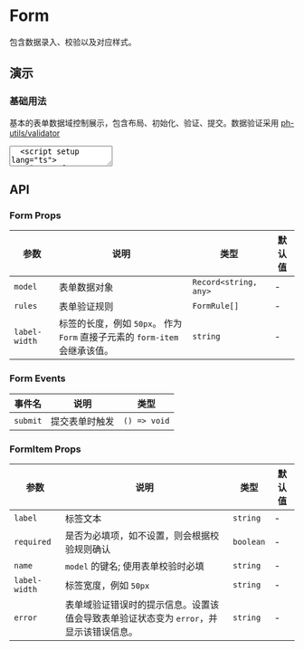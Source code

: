 # Form

包含数据录入、校验以及对应样式。

## 演示

<script setup lang="ts">
  import { reactive, watch, ref } from 'vue'
  import { FormItem, Input, Form, Button, useFormReset } from '../../src'

  const { formFields, resetFields } = useFormReset({
    username: '',
    password: ''
  })

  const rules = [
    {
      key: 'username',
      rules: ['required'],
      message: '用户名不能为空'
    },
    {
      key: 'password',
      rules: [/^(?=.*[0-9])(?=.*[a-zA-Z])([a-zA-Z0-9]{6,15})$/],
      message: '密码为6~15位字母+数字'
    }
  ]

  function handleReset() {
    resetFields()
  }
</script>

### 基础用法

基本的表单数据域控制展示，包含布局、初始化、验证、提交。数据验证采用 [ph-utils/validator](https://gitee.com/towardly/ph/wikis/utils/validator)

<ClientOnly>
  <CodePreview>
  <textarea lang="vue">
  <script setup lang="ts">
    import { reactive, watch, ref } from 'vue'
    import { useFormReset } from '@asteres/neatui-vue'
    const { formFields, resetFields } = useFormReset({
      username: '',
      password: ''
    })
    const rules = [
      {
        key: 'username',
        rules: ['required'],
        message: '用户名不能为空'
      },
      {
        key: 'password',
        rules: [/^(?=.*[0-9])(?=.*[a-zA-Z])([a-zA-Z0-9]{6,15})$/],
        message: '密码为6~15位字母+数字'
      }
    ]
    function handleReset() {
      resetFields()
    }
  </script>
  <template>
    <nt-form :model="formFields" :rules="rules">
      <nt-form-item label="用户名" required name="username">
        <nt-input placeholder="请输入用户名" v-model="formFields.username"></nt-input>
      </nt-form-item>
      <nt-form-item label="密码" required name="password">
        <nt-input placeholder="请输入密码" v-model="formFields.password"></nt-input>
      </nt-form-item>
      <nt-form-item>
        <nt-button html-type="submit">提交</nt-button>
        <nt-button type="normal" @click="handleReset">重置</nt-button>
      </nt-form-item>
    </nt-form>
  </template>
  </textarea>
  <template #preview>
    <Form :model="formFields" :rules="rules">
      <FormItem label="用户名" name="username">
        <Input placeholder="请输入用户名" v-model="formFields.username"></Input>
      </FormItem>
      <FormItem label="密码" required name="password">
        <Input placeholder="请输入密码" v-model="formFields.password"></Input>
      </FormItem>
      <FormItem>
        <Button html-type="submit">提交</Button>
        <Button type="normal" @click="handleReset">重置</Button>
      </FormItem>
    </Form>
  </template>
  </CodePreview>
</ClientOnly>

## API

### Form Props

| 参数          | 说明                                                                        | 类型                  | 默认值 |
| ------------- | --------------------------------------------------------------------------- | --------------------- | ------ |
| `model`       | 表单数据对象                                                                | `Record<string, any>` | -      |
| `rules`       | 表单验证规则                                                                | `FormRule[]`          | -      |
| `label-width` | 标签的长度，例如 `50px`。 作为 `Form` 直接子元素的 `form-item` 会继承该值。 | `string`              | -      |

### Form Events

| 事件名   | 说明           | 类型         |
| -------- | -------------- | ------------ |
| `submit` | 提交表单时触发 | `() => void` |

### FormItem Props

| 参数          | 说明                                                                                   | 类型      | 默认值 |
| ------------- | -------------------------------------------------------------------------------------- | --------- | ------ |
| `label`       | 标签文本                                                                               | `string`  | -      |
| `required`    | 是否为必填项，如不设置，则会根据校验规则确认                                           | `boolean` | -      |
| `name`        | `model` 的键名; 使用表单校验时必填                                                     | `string`  | -      |
| `label-width` | 标签宽度，例如 `50px`                                                                  | `string`  | -      |
| `error`       | 表单域验证错误时的提示信息。设置该值会导致表单验证状态变为 `error`，并显示该错误信息。 | `string`  | -      |
